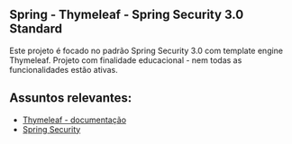 ## Spring - Thymeleaf - Spring Security 3.0 Standard

Este projeto é focado no padrão Spring Security 3.0 com template engine Thymeleaf.
Projeto com finalidade educacional - nem todas as funcionalidades estão ativas.
## Assuntos relevantes:
- [Thymeleaf - documentação](https://www.thymeleaf.org/doc/tutorials/3.1/usingthymeleaf.html)
- [Spring Security](https://docs.spring.io/spring-security/reference/5.7/index.html)
